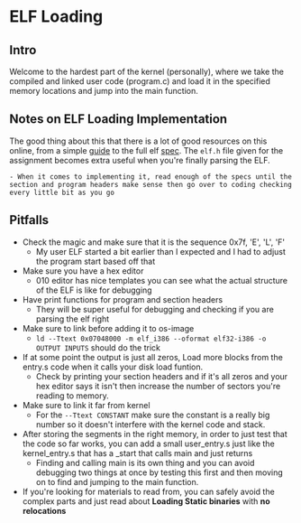 # ELF Loading
## Intro
Welcome to the hardest part of the kernel (personally), where we take the compiled and linked user code (program.c) and load it in the specified memory locations and jump into the main function.

## Notes on ELF Loading Implementation
The good thing about this that there is a lot of good resources on this online, from a simple [guide](https://www.ics.uci.edu/~aburtsev/238P/hw/hw3-elf/hw3-elf.html) to the full elf [spec](http://www.skyfree.org/linux/references/ELF_Format.pdf). The `elf.h` file given for the assignment becomes extra useful when you're finally parsing the ELF.

    - When it comes to implementing it, read enough of the specs until the section and program headers make sense then go over to coding checking every little bit as you go



## Pitfalls
- Check the magic and make sure that it is the sequence 0x7f, 'E', 'L', 'F'
    * My user ELF started a bit earlier than I expected and I had to adjust the program start based off that
- Make sure you have a hex editor
    * 010 editor has nice templates you can see what the actual structure of the ELF is like for debugging
- Have print functions for program and section headers
   * They will be super useful for debugging and checking if you are parsing the elf right
- Make sure to link before adding it to os-image
    * `ld --Ttext 0x07048000 -m elf_i386 --oformat elf32-i386 -o OUTPUT INPUTS` should do the trick
- If at some point the output is just all zeros, Load more blocks from the entry.s code when it calls your disk load funtion.
    * Check by printing your section headers and if it's all zeros and your hex editor says it isn't then increase the number of sectors you're reading to memory.
- Make sure to link it far from kernel 
    * For the `--Ttext CONSTANT` make sure the constant is a really big number so it doesn't interfere with the kernel code and stack.
- After storing the segments in the right memory, in order to just test that the code so far works, you can add a small user_entry.s just like the kernel_entry.s that has a _start that calls main and just returns
    * Finding and calling main is its own thing and you can avoid debugging two things at once by testing this first and then moving on to find and jumping to the main function.
- If you're looking for materials to read from, you can safely avoid the complex parts and just read about __Loading Static binaries__ with __no relocations__